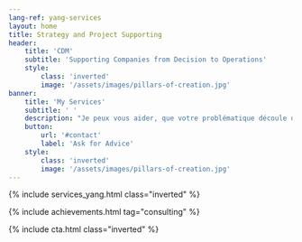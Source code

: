 ```yaml
---
lang-ref: yang-services
layout: home
title: Strategy and Project Supporting
header:
    title: 'CDM'
    subtitle: 'Supporting Companies from Decision to Operations'
    style:
        class: 'inverted'
        image: '/assets/images/pillars-of-creation.jpg'
banner:
    title: 'My Services'
    subtitle: ' '
    description: "Je peux vous aider, que votre problématique découle d’un manque de compétences en interne  ou d’un manque de disponibilité de celles-ci."
    button:
        url: '#contact'
        label: 'Ask for Advice'
    style:
        class: 'inverted'
        image: '/assets/images/pillars-of-creation.jpg'
---
```


{% include services_yang.html class="inverted" %}

{% include achievements.html tag="consulting" %}

{% include cta.html class="inverted" %}